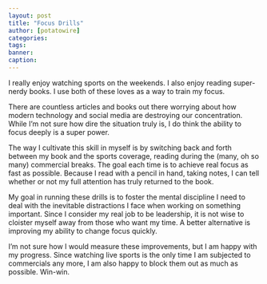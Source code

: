```yaml
---
layout: post
title: "Focus Drills"
author: [potatowire]
categories: 
tags: 
banner: 
caption: 
---
```


I really enjoy watching sports on the weekends. I also enjoy reading super-nerdy books. I use both of these loves as a way to train my focus. 

There are countless articles and books out there worrying about how modern technology and social media are destroying our concentration. While I’m not sure how dire the situation truly is, I do think the ability to focus deeply is a super power. 

The way I cultivate this skill in myself is by switching back and forth between my book and the sports coverage, reading during the (many, oh so many) commercial breaks. The goal each time is to achieve real focus as fast as possible. Because I read with a pencil in hand, taking notes, I can tell whether or not my full attention has truly returned to the book. 

My goal in running these drills is to foster the mental discipline I need to deal with the inevitable distractions I face when working on something important. Since I consider my real job to be leadership, it is not wise to cloister myself away from those who want my time. A better alternative is improving my ability to change focus quickly.

I’m not sure how I would measure these improvements, but I am happy with my progress. Since watching live sports is the only time I am subjected to commercials any more, I am also happy to block them out as much as possible. Win-win.
